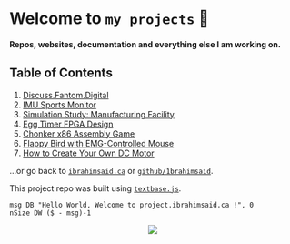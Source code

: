 
# Welcome to `my projects` 📐

#### Repos, websites, documentation and everything else I am working on.

## Table of Contents

1. [Discuss.Fantom.Digital](/discuss)
2. [IMU Sports Monitor](/imudatalogger)
3. [Simulation Study: Manufacturing Facility](/simulationstudy)
4. [Egg Timer FPGA Design](/eggtimer)
5. [Chonker x86 Assembly Game](/chonker)
6. [Flappy Bird with EMG-Controlled Mouse](/flappybird)
7. [How to Create Your Own DC Motor](/simpledcmotor)

...or go back to [`ibrahimsaid.ca`](https://www.ibrahimsaid.ca/) or [`github/1brahimsaid`](https://github.com/1brahimsaid).

This project repo was built using [`textbase.js`](https://github.com/al5ina5/textbase).

```assembly
msg DB "Hello World, Welcome to project.ibrahimsaid.ca !", 0
nSize DW ($ - msg)-1
```

<p align="center">
  <img src="/img/ram.jpeg"/>
</p>